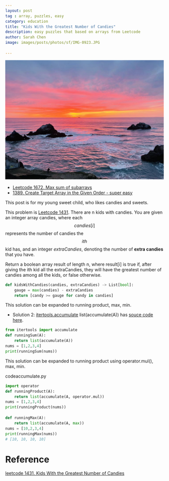 ```yaml
---
layout: post
tag : array, puzzles, easy
category: education
title: "Kids With the Greatest Number of Candies"
description: easy puzzles that based on arrays from Leetcode
author: Sarah Chen
image: images/posts/photos/sf/IMG-0923.JPG

---
```

![](../images/posts/photos/sf/IMG-0923.JPG)

- [Leetcode 1672. Max sum of subarrays](#leetcode-1672-max-sum-of-subarrays)
- [1389. Create Target Array in the Given Order - super easy](#1389-create-target-array-in-the-given-order---super-easy)

This post is for my young sweet child, who likes candies and sweets. 

This problem is [Leetcode 1431](https://leetcode.com/problems/kids-with-the-greatest-number-of-candies/).   There are n kids with candies. You are given an integer array candies, where each $$candies[i]$$ represents the number of candies the $$ith$$ kid has, and an integer *extraCandies*, denoting the number of **extra candies** that you have.

Return a boolean array result of length n, where result[i] is true if, after giving the ith kid all the extraCandies, they will have the greatest number of candies among all the kids, or false otherwise.

```python
def kidsWithCandies(candies, extraCandies) -> List[bool]:
    gauge = max(candies) - extraCandies 
    return [candy >= gauge for candy in candies]
```

This solution can be expanded to running product, max, min. 

* Solution 2: [itertools.accumulate](https://docs.python.org/3/library/itertools.html#itertools.accumulate)
<span class="coding">list(accumulate(A))</span> has [souce code here](https://github.com/python/cpython/blob/main/Modules/itertoolsmodule.c). 

```python
from itertools import accumulate
def runningSum(A):
    return list(accumulate(A))
nums = [1,2,3,4]
print(runningSum(nums))
```
This solution can be expanded to running product using <span class="coding">operator.mul()</span>,  max, min. 
<div class="code-head"><span>code</span>accumulate.py</div>

```py
import operator
def runningProduct(A):
    return list(accumulate(A, operator.mul))
nums = [1,2,3,4]
print(runningProduct(nums))

def runningMax(A):
    return list(accumulate(A, max))
nums = [10,2,3,4]
print(runningMax(nums))
# [10, 10, 10, 10]
```

# Reference
[leetcode 1431. Kids With the Greatest Number of Candies](https://leetcode.com/problems/kids-with-the-greatest-number-of-candies/)